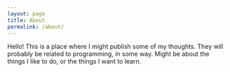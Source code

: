 ```yaml
---
layout: page
title: About
permalink: /about/
---
```


<!-- <img style="  border-radius: 50%;
"src="img/CV_HUGO1.2.jpg" alt="Avatar"> -->

<!-- ![Photo](/img/Hugo-Photo.png) -->

Hello! This is a place where I might publish some of my thoughts. They will probably be related to programming, in some way.
Might be about the things I like to do, or the things I want to learn.


<!-- This is the base Jekyll theme. You can find out more info about customizing your Jekyll theme, as well as basic Jekyll usage documentation at [jekyllrb.com](https://jekyllrb.com/)

You can find the source code for Minima at GitHub:
[jekyll][jekyll-organization] /
[minima](https://github.com/jekyll/minima)

You can find the source code for Jekyll at GitHub:
[jekyll][jekyll-organization] /
[jekyll](https://github.com/jekyll/jekyll)


[jekyll-organization]: https://github.com/jekyll -->
